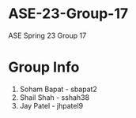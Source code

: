 # ASE-23-Group-17
ASE Spring 23 Group 17

# Group Info
1. Soham Bapat - sbapat2 
2. Shail Shah - sshah38
3. Jay Patel - jhpatel9
